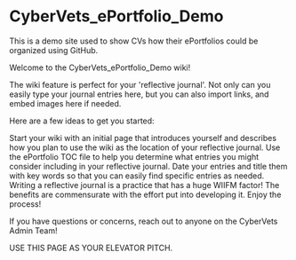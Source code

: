 # CyberVets_ePortfolio_Demo
This is a demo site used to show CVs how their ePortfolios could be organized using GitHub.

Welcome to the CyberVets_ePortfolio_Demo wiki!

The wiki feature is perfect for your 'reflective journal'. Not only can you easily type your journal entries here, but you can also import links, and embed images here if needed.

Here are a few ideas to get you started:

Start your wiki with an initial page that introduces yourself and describes how you plan to use the wiki as the location of your reflective journal.
Use the ePortfolio TOC file to help you determine what entries you might consider including in your reflective journal.
Date your entries and title them with key words so that you can easily find specific entries as needed.
Writing a reflective journal is a practice that has a huge WIIFM factor! The benefits are commensurate with the effort put into developing it. Enjoy the process!

If you have questions or concerns, reach out to anyone on the CyberVets Admin Team!

USE THIS PAGE AS YOUR ELEVATOR PITCH.
